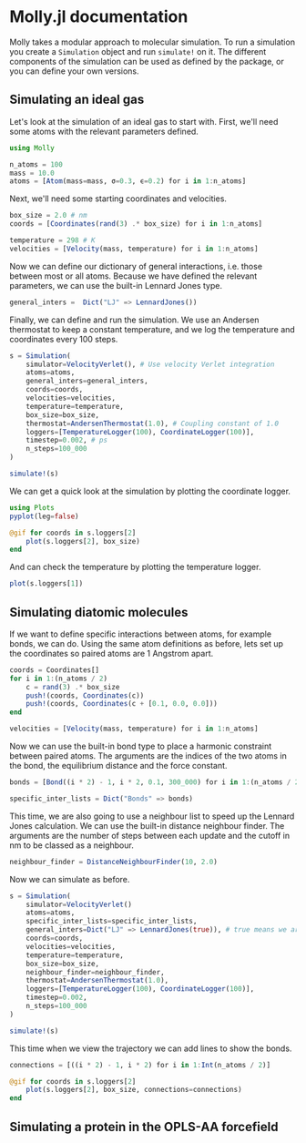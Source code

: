 # Molly.jl documentation

Molly takes a modular approach to molecular simulation.
To run a simulation you create a `Simulation` object and run `simulate!` on it.
The different components of the simulation can be used as defined by the package, or you can define your own versions.

## Simulating an ideal gas

Let's look at the simulation of an ideal gas to start with.
First, we'll need some atoms with the relevant parameters defined.
```julia
using Molly

n_atoms = 100
mass = 10.0
atoms = [Atom(mass=mass, σ=0.3, ϵ=0.2) for i in 1:n_atoms]
```
Next, we'll need some starting coordinates and velocities.
```julia
box_size = 2.0 # nm
coords = [Coordinates(rand(3) .* box_size) for i in 1:n_atoms]

temperature = 298 # K
velocities = [Velocity(mass, temperature) for i in 1:n_atoms]
```
Now we can define our dictionary of general interactions, i.e. those between most or all atoms.
Because we have defined the relevant parameters, we can use the built-in Lennard Jones type.
```julia
general_inters =  Dict("LJ" => LennardJones())
```
Finally, we can define and run the simulation.
We use an Andersen thermostat to keep a constant temperature, and we log the temperature and coordinates every 100 steps.
```julia
s = Simulation(
    simulator=VelocityVerlet(), # Use velocity Verlet integration
    atoms=atoms,
    general_inters=general_inters,
    coords=coords,
    velocities=velocities,
    temperature=temperature,
    box_size=box_size,
    thermostat=AndersenThermostat(1.0), # Coupling constant of 1.0
    loggers=[TemperatureLogger(100), CoordinateLogger(100)],
    timestep=0.002, # ps
    n_steps=100_000
)

simulate!(s)
```
We can get a quick look at the simulation by plotting the coordinate logger.
```julia
using Plots
pyplot(leg=false)

@gif for coords in s.loggers[2]
    plot(s.loggers[2], box_size)
end
```
And can check the temperature by plotting the temperature logger.
```julia
plot(s.loggers[1])
```

## Simulating diatomic molecules

If we want to define specific interactions between atoms, for example bonds, we can do.
Using the same atom definitions as before, lets set up the coordinates so paired atoms are 1 Angstrom apart.
```julia
coords = Coordinates[]
for i in 1:(n_atoms / 2)
    c = rand(3) .* box_size
    push!(coords, Coordinates(c))
    push!(coords, Coordinates(c + [0.1, 0.0, 0.0]))
end

velocities = [Velocity(mass, temperature) for i in 1:n_atoms]
```
Now we can use the built-in bond type to place a harmonic constraint between paired atoms.
The arguments are the indices of the two atoms in the bond, the equilibrium distance and the force constant.
```julia
bonds = [Bond((i * 2) - 1, i * 2, 0.1, 300_000) for i in 1:(n_atoms / 2)]

specific_inter_lists = Dict("Bonds" => bonds)
```
This time, we are also going to use a neighbour list to speed up the Lennard Jones calculation.
We can use the built-in distance neighbour finder.
The arguments are the number of steps between each update and the cutoff in nm to be classed as a neighbour.
```julia
neighbour_finder = DistanceNeighbourFinder(10, 2.0)
```
Now we can simulate as before.
```julia
s = Simulation(
    simulator=VelocityVerlet()
    atoms=atoms,
    specific_inter_lists=specific_inter_lists,
    general_inters=Dict("LJ" => LennardJones(true)), # true means we are using the neighbour list for this interaction
    coords=coords,
    velocities=velocities,
    temperature=temperature,
    box_size=box_size,
    neighbour_finder=neighbour_finder,
    thermostat=AndersenThermostat(1.0),
    loggers=[TemperatureLogger(100), CoordinateLogger(100)],
    timestep=0.002,
    n_steps=100_000
)

simulate!(s)
```
This time when we view the trajectory we can add lines to show the bonds.
```julia
connections = [((i * 2) - 1, i * 2) for i in 1:Int(n_atoms / 2)]

@gif for coords in s.loggers[2]
    plot(s.loggers[2], box_size, connections=connections)
end
```

## Simulating a protein in the OPLS-AA forcefield
